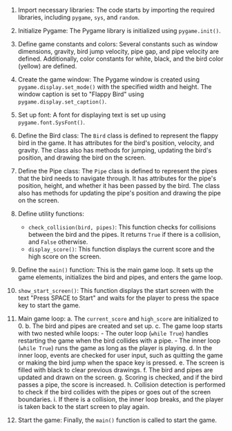 1. Import necessary libraries: The code starts by importing the required libraries, including `pygame`, `sys`, and `random`.

2. Initialize Pygame: The Pygame library is initialized using `pygame.init()`.

3. Define game constants and colors: Several constants such as window dimensions, gravity, bird jump velocity, pipe gap, and pipe velocity are defined. Additionally, color constants for white, black, and the bird color (yellow) are defined.

4. Create the game window: The Pygame window is created using `pygame.display.set_mode()` with the specified width and height. The window caption is set to "Flappy Bird" using `pygame.display.set_caption()`.

5. Set up font: A font for displaying text is set up using `pygame.font.SysFont()`.

6. Define the Bird class: The `Bird` class is defined to represent the flappy bird in the game. It has attributes for the bird's position, velocity, and gravity. The class also has methods for jumping, updating the bird's position, and drawing the bird on the screen.

7. Define the Pipe class: The `Pipe` class is defined to represent the pipes that the bird needs to navigate through. It has attributes for the pipe's position, height, and whether it has been passed by the bird. The class also has methods for updating the pipe's position and drawing the pipe on the screen.

8. Define utility functions:
   - `check_collision(bird, pipes)`: This function checks for collisions between the bird and the pipes. It returns `True` if there is a collision, and `False` otherwise.
   - `display_score()`: This function displays the current score and the high score on the screen.

9. Define the `main()` function: This is the main game loop. It sets up the game elements, initializes the bird and pipes, and enters the game loop.

10. `show_start_screen()`: This function displays the start screen with the text "Press SPACE to Start" and waits for the player to press the space key to start the game.

11. Main game loop:
    a. The `current_score` and `high_score` are initialized to 0.
    b. The bird and pipes are created and set up.
    c. The game loop starts with two nested while loops:
        - The outer loop (`while True`) handles restarting the game when the bird collides with a pipe.
        - The inner loop (`while True`) runs the game as long as the player is playing.
    d. In the inner loop, events are checked for user input, such as quitting the game or making the bird jump when the space key is pressed.
    e. The screen is filled with black to clear previous drawings.
    f. The bird and pipes are updated and drawn on the screen.
    g. Scoring is checked, and if the bird passes a pipe, the score is increased.
    h. Collision detection is performed to check if the bird collides with the pipes or goes out of the screen boundaries.
    i. If there is a collision, the inner loop breaks, and the player is taken back to the start screen to play again.

12. Start the game: Finally, the `main()` function is called to start the game.
